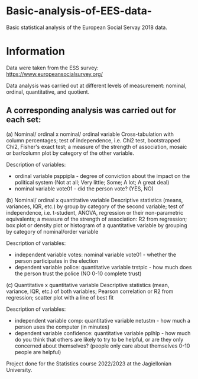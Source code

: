# Basic-analysis-of-EES-data-
Basic statistical analysis of the European Social Servay 2018 data.

# Information
Data were taken from the ESS survey: https://www.europeansocialsurvey.org/

Data analysis was carried out at different levels of measurement: nominal, ordinal, quantitative, and quotient.


## A corresponding analysis was carried out for each set:
(a) Nominal/ ordinal x nominal/ ordinal variable
Cross-tabulation with column percentages; test of independence, i.e. Chi2 test, bootstrapped Chi2, Fisher's exact test; a measure of the strength of association, mosaic or bar/column plot by category of the other variable.

Description of variables:
- ordinal variable psppipla - degree of conviction about the impact on the political system (Not at all; Very
little; Some; A lot; A great deal)
- nominal variable vote01 - did the person vote? (YES, NO)

(b) Nominal/ ordinal x quantitative variable
  Descriptive statistics (means, variances, IQR, etc.) by group by category of the second variable; test of independence, i.e. t-student, ANOVA, regression or their non-parametric equivalents; a measure of the strength of association: R2 from regression; box plot or density plot or histogram of a quantitative variable by grouping by category of nominal/order variable

Description of variables:
- independent variable votes: nominal variable vote01 - whether the person participates in the election
- dependent variable police: quantitative variable trstplc - how much does the person trust the police (NO 0-10 complete trust)
 
 (c) Quantitative x quantitative variable
Descriptive statistics (mean, variance, IQR, etc.) of both variables; Pearson correlation or R2 from regression; scatter plot with a line of best fit

Description of variables:
- independent variable comp: quantitative variable netustm - how much a person uses the computer (in minutes)
- dependent variable confidence: quantitative variable pplhlp - how much do you think that others are likely to try to be helpful, or are they only concerned about themselves? (people only care about themselves 0-10 people are helpful)

Project done for the Statistics course 2022/2023 at the Jagiellonian University.
